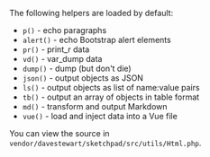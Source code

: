 The following helpers are loaded by default:

- `p()` - echo paragraphs
- `alert()` - echo Bootstrap alert elements
- `pr()` - print_r data
- `vd()` - var_dump data
- `dump()` - dump (but don't die)
- `json()` - output objects as JSON
- `ls()` - output objects as list of name:value pairs
- `tb()` - output an array of objects in table format
- `md()` - transform and output Markdown
- `vue()` - load and inject data into a Vue file

You can view the source in `vendor/davestewart/sketchpad/src/utils/Html.php`.